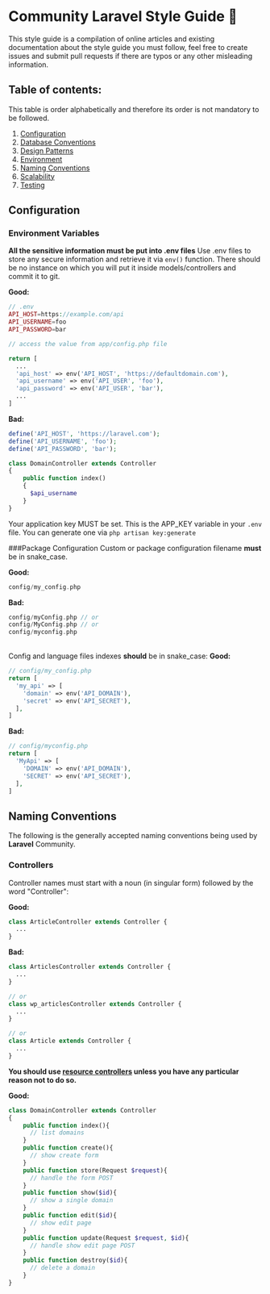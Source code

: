 # Community Laravel Style Guide :pencil:

This style guide is a compilation of online articles and existing documentation about the style guide you must follow, feel free to create issues and submit pull requests if there are typos or any other misleading information.

## Table of contents:

This table is order alphabetically and therefore its order is not mandatory to be followed.

1. [Configuration]()
2. [Database Conventions]()
3. [Design Patterns]()
4. [Environment]()
5. [Naming Conventions]()
6. [Scalability]()
7. [Testing]()

## Configuration

### Environment Variables

**All the sensitive information must be put into .env files**
Use .env files to store any secure information and retrieve it via `env()` function. There should be no instance on which you will put it inside models/controllers and commit it to git.

**Good:**

```php
// .env
API_HOST=https://example.com/api
API_USERNAME=foo
API_PASSWORD=bar

// access the value from app/config.php file

return [
  ...
  'api_host' => env('API_HOST', 'https://defaultdomain.com'),
  'api_username' => env('API_USER', 'foo'),
  'api_password' => env('API_USER', 'bar'),
  ...
]

```

**Bad:**

```php
define('API_HOST', 'https://laravel.com');
define('API_USERNAME', 'foo');
define('API_PASSWORD', 'bar');

class DomainController extends Controller
{
    public function index()
    {
      $api_username
    }
}
```

Your application key MUST be set. This is the APP_KEY variable in your `.env` file. You can generate one via `php artisan key:generate`

###Package Configuration
Custom or package configuration filename **must** be in snake_case.

**Good:**

```php
config/my_config.php
```

**Bad:**

```php
config/myConfig.php // or
config/MyConfig.php // or
config/myconfig.php
```

\
Config and language files indexes **should** be in snake_case:
**Good:**

```php
// config/my_config.php
return [
  'my_api' => [
    'domain' => env('API_DOMAIN'),
    'secret' => env('API_SECRET'),
  ],
]
```

**Bad:**

```php
// config/myconfig.php
return [
  'MyApi' => [
    'DOMAIN' => env('API_DOMAIN'),
    'SECRET' => env('API_SECRET'),
  ],
]
```

## Naming Conventions

The following is the generally accepted naming conventions being used by **Laravel** Community.

### Controllers

Controller names must start with a noun (in singular form) followed by the word "Controller":

**Good:**

```php
class ArticleController extends Controller {
  ...
}
```

**Bad:**

```php
class ArticlesController extends Controller {
  ...
}

// or
class wp_articlesController extends Controller {
  ...
}

// or
class Article extends Controller {
  ...
}
```

**You should use [resource controllers](https://laravel.com/docs/5.7/controllers#resource-controllers) unless you have any particular reason not to do so.**

**Good:**

```php
class DomainController extends Controller
{
    public function index(){
      // list domains
    }
    public function create(){
      // show create form
    }
    public function store(Request $request){
      // handle the form POST
    }
    public function show($id){
      // show a single domain
    }
    public function edit($id){
      // show edit page
    }
    public function update(Request $request, $id){
      // handle show edit page POST
    }
    public function destroy($id){
      // delete a domain
    }
}
```
